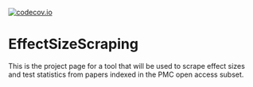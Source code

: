 [![codecov.io](https://codecov.io/gh/fsingletonthorn/EffectSizeScraping/branch/master/graph/badge.svg)](https://codecov.io/gh/fsingletonthorn/EffectSizeScraping?branch=master)

# EffectSizeScraping
This is the project page for a tool that will be used to scrape effect sizes and test statistics from papers indexed in the PMC open access subset. 
